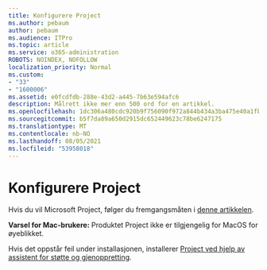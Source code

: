 ```yaml
---
title: Konfigurere Project
ms.author: pebaum
author: pebaum
ms.audience: ITPro
ms.topic: article
ms.service: o365-administration
ROBOTS: NOINDEX, NOFOLLOW
localization_priority: Normal
ms.custom:
- "33"
- "1600006"
ms.assetid: e0fcdfdb-288e-43d2-a445-7b63e594afc6
description: Målrett ikke mer enn 500 ord for en artikkel.
ms.openlocfilehash: 1dc306a480cdc920b9f756090f972a844b434a3ba475e40a1fbb08c89f625c51
ms.sourcegitcommit: b5f7da89a650d2915dc652449623c78be6247175
ms.translationtype: MT
ms.contentlocale: nb-NO
ms.lasthandoff: 08/05/2021
ms.locfileid: "53958018"
---
```

# <a name="setting-up-project"></a>Konfigurere Project

 Hvis du vil Microsoft Project, følger du fremgangsmåten i [denne artikkelen](https://support.office.com/article/7059249b-d9fe-4d61-ab96-5c5bf435f281.aspx).

**Varsel for Mac-brukere:** Produktet Project ikke er tilgjengelig for MacOS for øyeblikket. 
  
Hvis det oppstår feil under installasjonen, installerer [Project ved hjelp av assistent for støtte og gjenoppretting](https://aka.ms/SaRA-ProjectSetupScenario).
